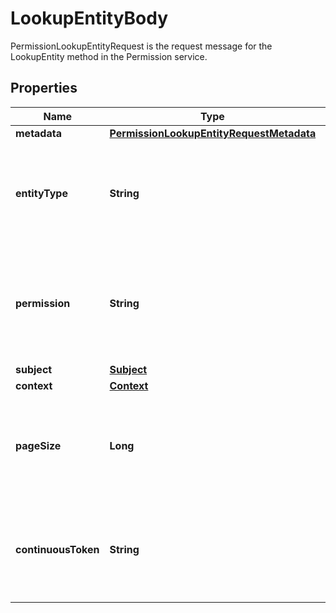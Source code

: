 

# LookupEntityBody

PermissionLookupEntityRequest is the request message for the LookupEntity method in the Permission service.

## Properties

| Name | Type | Description | Notes |
|------------ | ------------- | ------------- | -------------|
|**metadata** | [**PermissionLookupEntityRequestMetadata**](PermissionLookupEntityRequestMetadata.md) |  |  [optional] |
|**entityType** | **String** | Type of the entity to lookup, required, must start with a letter and can include alphanumeric and underscore, max 64 bytes. |  [optional] |
|**permission** | **String** | Name of the permission to check, required, must start with a letter and can include alphanumeric and underscore, max 64 bytes. |  [optional] |
|**subject** | [**Subject**](Subject.md) |  |  [optional] |
|**context** | [**Context**](Context.md) |  |  [optional] |
|**pageSize** | **Long** | page_size is the number of tenants to be returned in the response. The value should be between 1 and 100. |  [optional] |
|**continuousToken** | **String** | continuous_token is an optional parameter used for pagination. It should be the value received in the previous response. |  [optional] |



